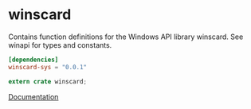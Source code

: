# winscard #
Contains function definitions for the Windows API library winscard. See winapi for types and constants.

```toml
[dependencies]
winscard-sys = "0.0.1"
```

```rust
extern crate winscard;
```

[Documentation](https://retep998.github.io/doc/winscard/)
